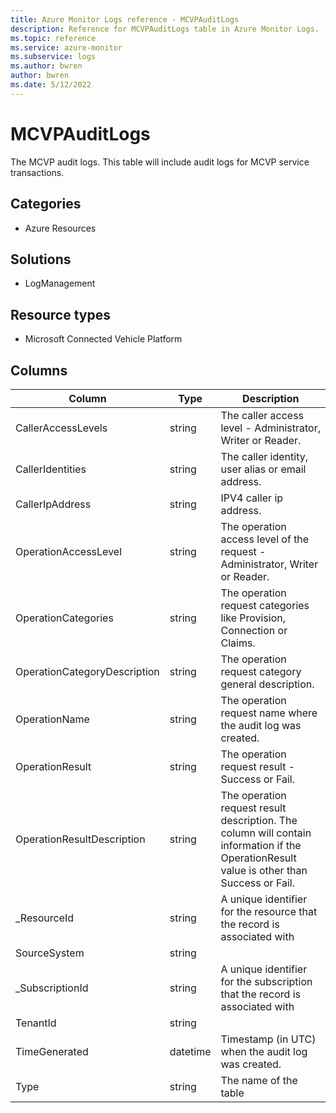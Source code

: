 ```yaml
---
title: Azure Monitor Logs reference - MCVPAuditLogs
description: Reference for MCVPAuditLogs table in Azure Monitor Logs.
ms.topic: reference
ms.service: azure-monitor
ms.subservice: logs
ms.author: bwren
author: bwren
ms.date: 5/12/2022
---
```


# MCVPAuditLogs

 The MCVP audit logs. This table will include audit logs for MCVP service transactions.

## Categories

- Azure Resources
## Solutions

- LogManagement
## Resource types

- Microsoft Connected Vehicle Platform




## Columns

| Column | Type | Description |
| --- | --- | --- |
| CallerAccessLevels | string | The caller access level - Administrator, Writer or Reader. |
| CallerIdentities | string | The caller identity, user alias or email address. |
| CallerIpAddress | string | IPV4 caller ip address. |
| OperationAccessLevel | string | The operation access level of the request - Administrator, Writer or Reader. |
| OperationCategories | string | The operation request categories like Provision, Connection or Claims. |
| OperationCategoryDescription | string | The operation request category general description. |
| OperationName | string | The operation request name where the audit log was created. |
| OperationResult | string | The operation request result - Success or Fail. |
| OperationResultDescription | string | The operation request result description. The column will contain information if the OperationResult value is other than Success or Fail. |
| _ResourceId | string | A unique identifier for the resource that the record is associated with |
| SourceSystem | string |  |
| _SubscriptionId | string | A unique identifier for the subscription that the record is associated with |
| TenantId | string |  |
| TimeGenerated | datetime | Timestamp (in UTC) when the audit log was created. |
| Type | string | The name of the table |
